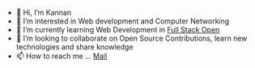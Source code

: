 - 👋 Hi, I’m Kannan
- 👀 I’m interested in Web development and Computer Networking
- 🌱 I’m currently learning Web Development in [Full Stack Open](https://fullstackopen.com/en/)
- 💞️ I’m looking to collaborate on Open Source Contributions, learn new technologies and share knowledge
- 📫 How to reach me ... [Mail](mailto:kannan.bk@protonmail.com?subject=[github])

<!---
Oraion13/Oraion13 is a ✨ special ✨ repository because its `README.md` (this file) appears on your GitHub profile.
You can click the Preview link to take a look at your changes.
--->
